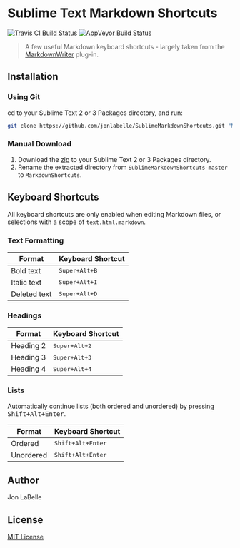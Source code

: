 # Sublime Text Markdown Shortcuts

[![Travis CI Build Status](https://travis-ci.com/jonlabelle/SublimeMarkdownShortcuts.svg?branch=master)](https://travis-ci.com/jonlabelle/SublimeMarkdownShortcuts)
[![AppVeyor Build Status](https://ci.appveyor.com/api/projects/status/kti7vlg0asfbbnlb/branch/master?svg=true)](https://ci.appveyor.com/project/jonlabelle/sublimemarkdownshortcuts)

> A few useful Markdown keyboard shortcuts - largely taken from the
> [MarkdownWriter](https://packagecontrol.io/packages/MarkdownWriter) plug-in.

## Installation

### Using Git

cd to your Sublime Text 2 or 3 Packages directory, and run:

```bash
git clone https://github.com/jonlabelle/SublimeMarkdownShortcuts.git "MarkdownShortcuts"
```

### Manual Download

1. Download the [zip](https://github.com/jonlabelle/SublimeMarkdownShortcuts/archive/master.zip)
   to your Sublime Text 2 or 3 Packages directory.
2. Rename the extracted directory from `SublimeMarkdownShortcuts-master` to
   `MarkdownShortcuts`.

## Keyboard Shortcuts

All keyboard shortcuts are only enabled when editing Markdown files, or
selections with a scope of `text.html.markdown`.

### Text Formatting

|    Format    |   Keyboard Shortcut    |
|--------------|------------------------|
| Bold text    | <kbd>Super+Alt+B</kbd> |
| Italic text  | <kbd>Super+Alt+I</kbd> |
| Deleted text | <kbd>Super+Alt+D</kbd> |

<!-- https://www.w3schools.com/html/html_formatting.asp -->

### Headings

|   Format  |   Keyboard Shortcut    |
|-----------|------------------------|
| Heading 2 | <kbd>Super+Alt+2</kbd> |
| Heading 3 | <kbd>Super+Alt+3</kbd> |
| Heading 4 | <kbd>Super+Alt+4</kbd> |

<!-- https://www.w3schools.com/html/html_headings.asp -->

### Lists

Automatically continue lists (both ordered and unordered) by pressing
<kbd>Shift+Alt+Enter</kbd>.

|   Format  |     Keyboard Shortcut      |
|-----------|----------------------------|
| Ordered   | <kbd>Shift+Alt+Enter</kbd> |
| Unordered | <kbd>Shift+Alt+Enter</kbd> |

<!-- https://www.w3schools.com/html/html_lists.asp -->

## Author

Jon LaBelle

## License

[MIT License](LICENSE.txt)
